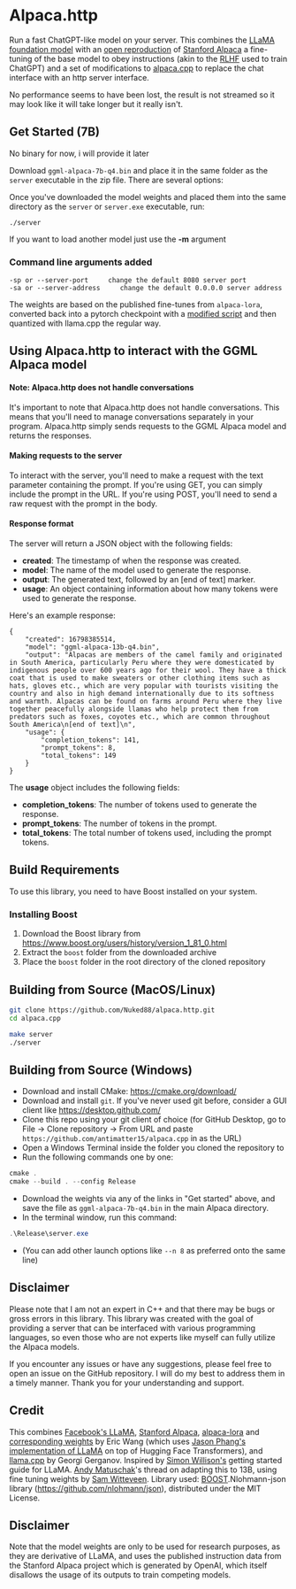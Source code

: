 # Alpaca.http

Run a fast ChatGPT-like model on your server. 
This combines the [LLaMA foundation model](https://github.com/facebookresearch/llama) with an [open reproduction](https://github.com/tloen/alpaca-lora) of [Stanford Alpaca](https://github.com/tatsu-lab/stanford_alpaca) a fine-tuning of the base model to obey instructions (akin to the [RLHF](https://huggingface.co/blog/rlhf) used to train ChatGPT) and a set of modifications to [alpaca.cpp]( https://github.com/antimatter15/alpaca.cpp) to replace the chat interface with an http server interface.

No performance seems to have been lost, the result is not streamed so it may look like it will take longer but it really isn't.

## Get Started (7B)


No binary for now, i will provide it later

Download `ggml-alpaca-7b-q4.bin` and place it in the same folder as the `server` executable in the zip file. There are several options: 

Once you've downloaded the model weights and placed them into the same directory as the `server` or `server.exe` executable, run:

```
./server
```

If you want to load another model just use the **-m** argument

### Command line arguments added
```
-sp or --server-port     change the default 8080 server port
-sa or --server-address     change the default 0.0.0.0 server address
```


The weights are based on the published fine-tunes from `alpaca-lora`, converted back into a pytorch checkpoint with a [modified script](https://github.com/tloen/alpaca-lora/pull/19) and then quantized with llama.cpp the regular way. 

## Using Alpaca.http to interact with the GGML Alpaca model

#### Note: Alpaca.http does not handle conversations
It's important to note that Alpaca.http does not handle conversations. This means that you'll need to manage conversations separately in your program. Alpaca.http simply sends requests to the GGML Alpaca model and returns the responses.

#### Making requests to the server
To interact with the server, you'll need to make a request with the text parameter containing the prompt. If you're using GET, you can simply include the prompt in the URL. If you're using POST, you'll need to send a raw request with the prompt in the body.

#### Response format
The server will return a JSON object with the following fields:

* **created**: The timestamp of when the response was created.
* **model**: The name of the model used to generate the response.
* **output**: The generated text, followed by an [end of text] marker.
* **usage**: An object containing information about how many tokens were used to generate the response.


Here's an example response:

```
{
    "created": 16798385514,
    "model": "ggml-alpaca-13b-q4.bin",
    "output": "Alpacas are members of the camel family and originated in South America, particularly Peru where they were domesticated by indigenous people over 600 years ago for their wool. They have a thick coat that is used to make sweaters or other clothing items such as hats, gloves etc., which are very popular with tourists visiting the country and also in high demand internationally due to its softness and warmth. Alpacas can be found on farms around Peru where they live together peacefully alongside llamas who help protect them from predators such as foxes, coyotes etc., which are common throughout South America\n[end of text]\n",
    "usage": {
        "completion_tokens": 141,
        "prompt_tokens": 8,
        "total_tokens": 149
    }
}
```

The **usage** object includes the following fields:

* **completion_tokens**: The number of tokens used to generate the response.
* **prompt_tokens**: The number of tokens in the prompt.
* **total_tokens**: The total number of tokens used, including the prompt tokens.





## Build Requirements

To use this library, you need to have Boost installed on your system.

### Installing Boost

1. Download the Boost library from https://www.boost.org/users/history/version_1_81_0.html
2. Extract the `boost` folder from the downloaded archive
3. Place the `boost` folder in the root directory of the cloned repository

## Building from Source (MacOS/Linux)


```sh
git clone https://github.com/Nuked88/alpaca.http.git
cd alpaca.cpp

make server
./server
```


## Building from Source (Windows)

- Download and install CMake: <https://cmake.org/download/>
- Download and install `git`. If you've never used git before, consider a GUI client like <https://desktop.github.com/>
- Clone this repo using your git client of choice (for GitHub Desktop, go to File -> Clone repository -> From URL and paste `https://github.com/antimatter15/alpaca.cpp` in as the URL)
- Open a Windows Terminal inside the folder you cloned the repository to
- Run the following commands one by one:

```ps1
cmake .
cmake --build . --config Release
```

- Download the weights via any of the links in "Get started" above, and save the file as `ggml-alpaca-7b-q4.bin` in the main Alpaca directory.
- In the terminal window, run this command:
```ps1
.\Release\server.exe
```
- (You can add other launch options like `--n 8` as preferred onto the same line)


## Disclaimer

Please note that I am not an expert in C++ and that there may be bugs or gross errors in this library. This library was created with the goal of providing a server that can be interfaced with various programming languages, so even those who are not experts like myself can fully utilize the Alpaca models.

If you encounter any issues or have any suggestions, please feel free to open an issue on the GitHub repository. I will do my best to address them in a timely manner. Thank you for your understanding and support.

## Credit

This combines [Facebook's LLaMA](https://github.com/facebookresearch/llama), [Stanford Alpaca](https://crfm.stanford.edu/2023/03/13/alpaca.html), [alpaca-lora](https://github.com/tloen/alpaca-lora) and [corresponding weights](https://huggingface.co/tloen/alpaca-lora-7b/tree/main) by Eric Wang (which uses [Jason Phang's implementation of LLaMA](https://github.com/huggingface/transformers/pull/21955) on top of Hugging Face Transformers), and [llama.cpp](https://github.com/ggerganov/llama.cpp) by Georgi Gerganov. Inspired by [Simon Willison's](https://til.simonwillison.net/llms/llama-7b-m2) getting started guide for LLaMA. [Andy Matuschak](https://twitter.com/andy_matuschak/status/1636769182066053120)'s thread on adapting this to 13B, using fine tuning weights by [Sam Witteveen](https://huggingface.co/samwit/alpaca13B-lora). 
Library used: [BOOST](https://www.boost.org/).Nlohmann-json library (https://github.com/nlohmann/json), distributed under the MIT License.


## Disclaimer

Note that the model weights are only to be used for research purposes, as they are derivative of LLaMA, and uses the published instruction data from the Stanford Alpaca project which is generated by OpenAI, which itself disallows the usage of its outputs to train competing models. 


